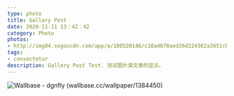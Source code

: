 ```yaml
---
type: photo
title: Gallery Post
date: 2020-11-11 13：42：42
category: Photo
photos:
- http://img04.sogoucdn.com/app/a/100520146/c10a4078aed26d224302a3851cb1f05f
tags:
- consectetur
description: Gallery Post Test. 测试图片类文章的显示。
---
```


![Wallbase - dgnfly (wallbase.cc/wallpaper/1384450)](http://ww1.sinaimg.cn/large/81b78497jw1emfgts2pt4j21hc0u0k1c.jpg)
